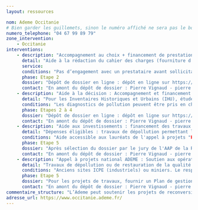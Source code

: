 ```yaml
---
layout: ressources

nom: Ademe Occitanie
# Bien garder les guillemets, sinon le numéro affiché ne sera pas le bon
numero_telephone: "04 67 99 89 79" 
zone_intervention: 
    - Occitanie
interventions:
    - description: "Accompagnement au choix + financement de prestations AMO spécialisées Sites et sols pollués pour mener les études et travaux"
      detail: "Aide à la rédaction du cahier des charges (fourniture d’un cahier des charges type), aide au choix du prestataire. Co-financement jusqu’à 70%, plafond d’assiette à 100k€ (montant maximum du devis accepté)."
      service: 
      conditions: "Pas d’engagement avec un prestataire avant sollicitation de l'ADEME. Respect de la méthodologie nationale Sites et Sols Pollués (en passant par des prestataires certifiés LNE). L’opération ne doit pas permettre au pollueur de déroger à ses obligations conformément au principe de pollueur-payeur."
      phase: Etape 2
      dossier: "Dépôt de dossier en ligne : dépôt en ligne sur https://agirpourlatransition.ademe.fr/entreprises/dispositif-aide/aide-etudes-prealables-reconversion-friches-urbaines"
      contact: "En amont du dépôt de dossier : Pierre Vignaud - pierre.vignaud@ademe.fr - 04 67 99 89 73"
    - description: "Aide à la décision : Accompagnement et financement de la collectivité maître d’ouvrage à la réalisation des études et diagostics pour réhabiliter un site pollué"
      detail: "Pour les Inventaires Historiques et Urbains (IHU), études de vulnérabilité du foncier, Plans de gestion de la pollution et diagnostics associés, études d’interprétation de l’état des milieux, Plan de conception de travaux, études de faisabilité et essais pilotes. Aide à la rédaction du cahier des charges et accompagnement dans la relation avec les bureaux d’études. Co-financement jusqu'à 70%, assiette maximum des dépenses : de 50.000€ (études de diagnostic) à 100.000€ (étude d’accompagnement de projet) (montant maximum du devis accepté)."
      conditions: "Les diagnostics de pollution peuvent être pris en charge s’ils sont bien associés à un scénario de reconversion. Le plan de conception des travaux ne peut être pris en charge que pour les lauréats de l'AAP de la Région. Pas d’engagement avec un prestataire avant la sollicitation. Engagement à respecter la méthodologie nationale Sites et Sols Pollués (en passant par des prestataires certifiés LNE). L’opération ne doit pas permettre au pollueur de déroger à ses obligations conformément au principe de pollueur-payeur."
      phase: Etapes 2 à 4
      dossier: "Dépôt de dossier en ligne : dépôt en ligne sur https://agirpourlatransition.ademe.fr/entreprises/dispositif-aide/aide-etudes-prealables-reconversion-friches-urbaines"
      contact: "En amont du dépôt de dossier : Pierre Vignaud - pierre.vignaud@ademe.fr - 04 67 99 89 73"
    - description: "Aide aux investissements : financement des travaux de dépollution"
      detail: "Dépenses éligibles : travaux de dépollution permettant la mise en compatibilité sanitaire et/ou environnementale du site pour l’usage visé ; dépenses liées au contrôle du chantier de dépollution par un bureau d’ingénierie certifié LNE indépendant de l’entreprise chargée des travaux ; dépenses liées à la réalisation de travaux de déconstruction exclusivement nécessaires à la dépollution (dépose des dalles par exemple) le cas échéant (hors coûts de désamiantage) ; dépenses des dispositions constructives pour la gestion des pollutions résiduelles (et/ou diffuses) le cas échéant. Co-financement jusqu'à 55%, assiette maximum des dépenses : 200.000€."
      conditions: "Aide accessible aux lauréats de l'appel à projets "Reconquête des friches" de la Région Occitanie. La demande d’aide ne devra pas être déposée avant que le dossier correspondant soit retenu par le jury régional de l’AAP."
      phase: Etape 5
      dossier: "Après sélection du dossier par le jury de l'AAP de la Région Occitanie, marche à suivre pour déposer le dossier de demande de subvention auprès de l'ADEME : https://www.occitanie.ademe.fr/lademe-en-region/demander-une-aide-lademe. Le dossier déposé au titre de l’AAP remplace le document technique type indiqué."
      contact: "En amont du dépôt de dossier : Pierre Vignaud - pierre.vignaud@ademe.fr - 04 67 99 89 73"
    - description: "Appel à projets national ADEME : Soutien aux opérations de recyclage des friches polluées"
      detail: "Travaux de dépollution ou de restauration de la qualité des milieux impactés pour assurer la compatibilité avec l’usage futur ou pour permettre un usage sans impacts sur les milieux, selon la méthodologie nationale Sites et Sols Pollués. Soutien aux travaux de dépollution, démolition, désamiantage, ainsi que de restauration ou d’aménagement des milieux. Priorité aux territoires où le marché fait défaut, et aux collectivités engagées dans les programmes Action coeur de ville, Petites Villes de Demain ou Territoire d’industrie. A partir de l’édition 2021, soutien aux études préalables à la phase de travaux pour finaliser les dossiers (diagnostics, Plan de gestion, Plan de Conception de travaux), notamment pour définir les ultimes conditions de mise en compatibilité sanitaire avec l’usage destiné. Bénéficiaires : Tous types de porteurs de projet avec ordre de priorité : 1- Petites et moyennes collectivités (tous usages), ainsi que les porteurs de projets pour des usages alternatifs ; 2- Autres collectivités, aménageurs publics, entreprises publiques locales, SEM et Etablissements Publics Fonciers d’Etat ou locaux, EPA, bailleurs sociaux ; 3- Aménageurs privés; 4- Promoteurs immobiliers, autres acteurs"
      conditions: "Anciens sites ICPE (industriels) ou miniers. Le responsable de la pollution n’est pas identifié ou ne peut être astreint réglementairement à supporter les coûts de dépollution, conformément au principe du “pollueur-payeur”. Les études doivent être ou avoir été conduites conformément à la méthodologie Sites et Sol Pollués (prestataires certifiés LNE). Le projet doit être déjà très mature, avec tous types de projets acceptés : usages “classiques” (renouvellement urbain, relocalisation d’activité) et usages “alternatifs” (renaturation, photovoltaïque, biomasse, etc.). Bonification d’aides si les modalités de gestion de la pollution sont exemplaires au regard de la méthode SSP. Les sites pollués par des substances radioactives, des agents pathogènes ou infectieux ainsi que par l’amiante sont exclus. La gestion des engins pyrotechniques est exclue. Les friches agricoles et anciennes décharges sont exclues."
      phase: Etape 5
      dossier: "Pour les projets de travaux, fournir un Plan de gestion récent et un avant-projet détaillé. Dépôt de dossier en ligne : https://agirpourlatransition.ademe.fr/entreprises/dispositif-aide/20201105/friches2021-7"
      contact: "En amont du dépôt de dossier : Pierre Vignaud - pierre.vignaud@ademe.fr - 04 67 99 89 73"
commentaire_structure: "L’Ademe peut soutenir les projets de reconversion avec d’autres axes d’entrée : énergie, économie circulaire, dimensionnement réseau de chaleurs, etc. Découvrez toutes les aides disponibles via la plateforme : https://agirpourlatransition.ademe.fr/entreprises/recherche-projets?aap%5B0%5D=vous_etes%3ACollectivit%C3%A9%20/%20Administration"
adresse_url: https://www.occitanie.ademe.fr/
---
```

